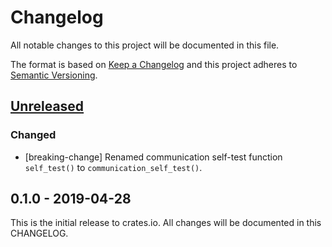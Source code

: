 # Changelog

All notable changes to this project will be documented in this file.

The format is based on [Keep a Changelog](http://keepachangelog.com/en/1.0.0/)
and this project adheres to [Semantic Versioning](http://semver.org/spec/v2.0.0.html).

## [Unreleased]

### Changed
- [breaking-change] Renamed communication self-test function `self_test()` to
`communication_self_test()`.

## 0.1.0 - 2019-04-28

This is the initial release to crates.io. All changes will be documented in
this CHANGELOG.

[Unreleased]: https://github.com/eldruin/kxcj9-rs/compare/v0.1.0...HEAD

